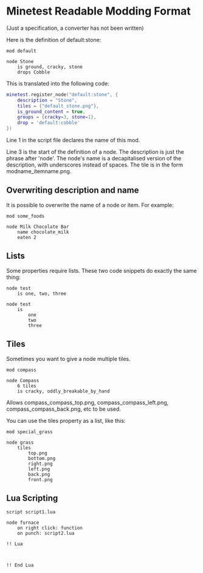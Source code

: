 Minetest Readable Modding Format
================================

(Just a specification, a converter has not been written)

Here is the definition of default:stone:

```
mod default

node Stone
	is ground, cracky, stone
	drops Cobble
```

This is translated into the following code:

```Lua
minetest.register_node("default:stone", {
	description = "Stone",
	tiles = {"default_stone.png"},
	is_ground_content = true,
	groups = {cracky=3, stone=1},
	drop = 'default:cobble'
})
```

Line 1 in the script file declares the name of this mod.

Line 3 is the start of the definition of a node.
The description is just the phrase after 'node'.
The node's name is a decapitalised version of the description,
with underscores instead of spaces.
The tile is in the form modname_itemname.png.

Overwriting description and name
--------------------------------

It is possible to overwrite the name of a node or item.
For example:

```
mod some_foods

node Milk Chocolate Bar
	name chocolate_milk
	eaten 2
```

Lists
-----

Some properties require lists.
These two code snippets do exactly the same thing:

```
node test
	is one, two, three
```


```
node test
	is
		one
		two
		three
```
Tiles
-----

Sometimes you want to give a node multiple tiles.

```
mod compass

node Compass
	6 tiles
	is cracky, oddly_breakable_by_hand
```

Allows compass_compass_top.png, compass_compass_left.png, compass_compass_back.png, etc to be used.

You can use the tiles property as a list, like this:

```
mod special_grass

node grass
	tiles
		top.png
		bottom.png
		right.png
		left.png
		back.png
		front.png
```

Lua Scripting
-------------

```
script script1.lua
```

```
node furnace
	on right click: function
	on punch: script2.lua
```

```
!! Lua



!! End Lua
```

